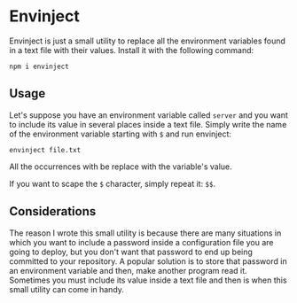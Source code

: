 # Envinject
Envinject is just a small utility to replace all the environment variables found in a text file with their values. Install it with the following command:

```
npm i envinject
```

## Usage
Let's suppose you have an environment variable called `server` and you want to include its value in several places inside a text file. Simply write the name of the environment variable starting with `$` and run envinject:

```
envinject file.txt
```
All the occurrences with be replace with the variable's value.

If you want to scape the `$` character, simply repeat it: `$$`.

## Considerations
The reason I wrote this small utility is because there are many situations in which you want to include a password inside a configuration file you are going to deploy, but you don't want that password to end up being committed to your repository. A popular solution is to store that password in an environment variable and then, make another program read it. Sometimes you must include its value inside a text file and then is when this small utility can come in handy.
